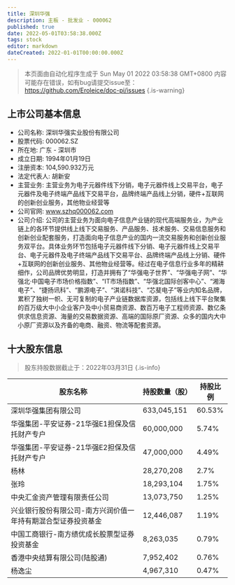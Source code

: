 ```yaml
---
title: 深圳华强
description: 主板 - 批发业 - 000062
published: true
date: 2022-05-01T03:58:38.000Z
tags: stock
editor: markdown
dateCreated: 2022-01-01T00:00:00.000Z
---
```


> 本页面由自动化程序生成于 Sun May 01 2022 03:58:38 GMT+0800
> 内容可能存在错误，如有bug请提交issue至：https://github.com/Eroleice/doc-pi/issues
{.is-warning}

## 上市公司基本信息
- 公司名称: 深圳华强实业股份有限公司
- 股票代码: 000062.SZ
- 所在地: 广东 - 深圳市
- 成立日期: 1994年01月19日
- 注册资本: 104,590.932万元
- 法定代表人: 胡新安
- 主营业务: 主营业务为电子元器件线下分销，电子元器件线上交易平台，电子元器件及电子终端产品线下交易平台，品牌终端产品线上分销，硬件+互联网的创新创业服务，其他物业经营等
- 公司官网: www.szhq000062.com
- 公司介绍: 公司的主营业务为面向电子信息产业链的现代高端服务业，为产业链上的各环节提供线上线下交易服务、产品服务、技术服务、交易信息服务和创新创业配套服务，打造面向电子信息产业的国内一流交易服务和创新创业服务双平台。具体业务环节包括电子元器件线下分销、电子元器件线上交易平台、电子元器件及电子终端产品线下交易平台、品牌终端产品线上分销、硬件+互联网的创新创业服务、其他物业经营等。经过在电子信息行业多年的精耕细作，公司品牌优势明显，打造并拥有了“华强电子世界”、“华强电子网”、“华强北·中国电子市场价格指数”、“IT市场指数”、“华强北国际创客中心”、“湘海电子”、“捷扬讯科”、“鹏源电子”、“淇诺科技”、“芯斐电子”等业内知名品牌，累积了独树一帜、无可复制的电子产业链数据库资源，包括线上线下平台聚集的百万级大中小企业客户及中小贸易商资源、数百万电子工程师资源、数亿条供求信息资源、海量的交易数据资源、高端的国际原厂资源、众多的国内大中小原厂资源以及齐备的电商、融资、物流等配套资源。


## 十大股东信息
> 股东持股数据截止于：2022年03月31日
{.is-info}

| 股东名称 | 持股数量（股） | 持股比例 |
| --- | --- | --- |
| 深圳华强集团有限公司 | 633,045,151 | 60.53% |
| 华强集团-平安证券-21华强E1担保及信托财产专户 | 60,000,000 | 5.74% |
| 华强集团-平安证券-21华强E2担保及信托财产专户 | 47,000,000 | 4.49% |
| 杨林 | 28,270,208 | 2.7% |
| 张玲 | 18,293,104 | 1.75% |
| 中央汇金资产管理有限责任公司 | 13,073,750 | 1.25% |
| 兴业银行股份有限公司-南方兴润价值一年持有期混合型证券投资基金 | 12,446,087 | 1.19% |
| 中国工商银行-南方绩优成长股票型证券投资基金 | 8,263,035 | 0.79% |
| 香港中央结算有限公司(陆股通) | 7,952,402 | 0.76% |
| 杨逸尘 | 4,967,310 | 0.47% |




